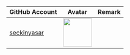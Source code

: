 | GitHub Account                                | Avatar                                                                                                             | Remark   |
|-----------------------------------------------|--------------------------------------------------------------------------------------------------------------------|----------|
| [seckinyasar](https://github.com/seckinyasar) | <a href="https://github.com/seckinyasar"><img src="https://github.com/seckinyasar.png" width=75px height=75px></a> |          |
